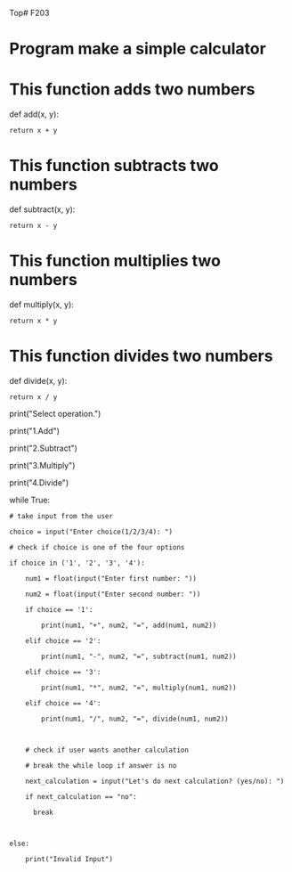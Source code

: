 Top# F203
# Program make a simple calculator

# This function adds two numbers

def add(x, y):

    return x + y

# This function subtracts two numbers

def subtract(x, y):

    return x - y

# This function multiplies two numbers

def multiply(x, y):

    return x * y

# This function divides two numbers

def divide(x, y):

    return x / y

print("Select operation.")

print("1.Add")

print("2.Subtract")

print("3.Multiply")

print("4.Divide")

while True:

    # take input from the user

    choice = input("Enter choice(1/2/3/4): ")

    # check if choice is one of the four options

    if choice in ('1', '2', '3', '4'):

        num1 = float(input("Enter first number: "))

        num2 = float(input("Enter second number: "))

        if choice == '1':

            print(num1, "+", num2, "=", add(num1, num2))

        elif choice == '2':

            print(num1, "-", num2, "=", subtract(num1, num2))

        elif choice == '3':

            print(num1, "*", num2, "=", multiply(num1, num2))

        elif choice == '4':

            print(num1, "/", num2, "=", divide(num1, num2))

        

        # check if user wants another calculation

        # break the while loop if answer is no

        next_calculation = input("Let's do next calculation? (yes/no): ")

        if next_calculation == "no":

          break

    

    else:

        print("Invalid Input")

